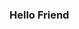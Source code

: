 ### Hello Friend

<!--
- 💻 _Hi, im John Dark, and i like all stuffs about tech_ 💻
- I’m currently working on the DarkThings
- But with little time.
-->
